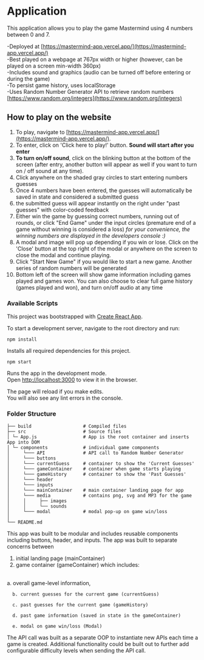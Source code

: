 # Application

This application allows you to play the game Mastermind using 4 numbers between 0 and 7.

-Deployed at [https://mastermind-app.vercel.app/](https://mastermind-app.vercel.app/)
<br />
-Best played on a webpage at 767px width or higher (however, can be played on a screen min-width 360px)
<br />
-Includes sound and graphics (audio can be turned off before entering or during the game)
<br />
-To persist game history, uses localStorage
<br />
-Uses Random Number Generator API to retrieve random numbers [https://www.random.org/integers](https://www.random.org/integers)

## How to play on the website

1. To play, navigate to [https://mastermind-app.vercel.app/](https://mastermind-app.vercel.app/). 
2. To enter, click on 'Click here to play!' button. **Sound will start after you enter**
3. **To turn on/off sound**, click on the blinking button at the bottom of the screen 
(after entry, another button will appear as well if you want to turn on / off sound at any time).
4. Click anywhere on the shaded gray circles to start entering numbers guesses
5. Once 4 numbers have been entered, the guesses will automatically be saved in state and considered a submitted guess
6. the submitted guess will appear instantly on the right under "past guesses" with color-coded feedback
7. Either win the game by guessing correct numbers, running out of rounds, or click "End Game" under the input circles 
(premature end of a game without winning is considered a loss)
 _for your convenience, the winning numbers are displayed in the developers console :)_
8. A modal and image will pop up depending if you win or lose. Click on the 'Close' button at the top right of the modal
or anywhere on the screen to close the modal and continue playing.
10. Click "Start New Game" if you would like to start a new game. Another series of random numbers will be generated
11. Bottom left of the screen will show game information including games played and games won. You can also choose to clear
full game history (games played and won), and turn on/off audio at any time

### Available Scripts

This project was bootstrapped with [Create React App](https://github.com/facebook/create-react-app).

To start a development server, navigate to the root directory and run:

```
npm install
```

Installs all required dependencies for this project.

```
npm start
```

Runs the app in the development mode.\
Open [http://localhost:3000](http://localhost:3000) to view it in the browser.

The page will reload if you make edits.\
You will also see any lint errors in the console.

### Folder Structure

    ├── build                   # Compiled files
    ├── src                     # Source files  
    │ └─ App.js                 # App is the root container and inserts App into DOM 
    │ └─ components             # individual game components
    │     └─── API              # API call to Random Number Generator
    │     └─── buttons
    │     └─── currentGuess     # container to show the 'Current Guesses'
    │     └─── gameContainer    # container when game starts playing
    │     └─── gameHistory      # container to show the 'Past Guesses'
    │     └─── header
    │     └─── inputs
    │     └─── mainContainer    # main container landing page for app
    │     └─── media            # contains png, svg and MP3 for the game
    │     │     ├── images
    │     │     └── sounds
    │     └─── modal            # modal pop-up on game win/loss
    │             
    └── README.md

This app was built to be modular and includes reusable components including buttons, header, and inputs.
The app was built to separate concerns between 
<br />
  1. initial landing page (mainContainer)
  2. game container (gameContainer) which includes: 
<br />
      a. overall game-level information, 

      b. current guesses for the current game (currentGuess)

      c. past guesses for the current game (gameHistory)

      d. past game information (saved in state in the gameContainer)

      e. modal on game win/loss (Modal)

The API call was built as a separate OOP to instantiate new APIs each time a game is created. Additional functionality could be built out to further add configurable difficulty levels when sending the API call.


